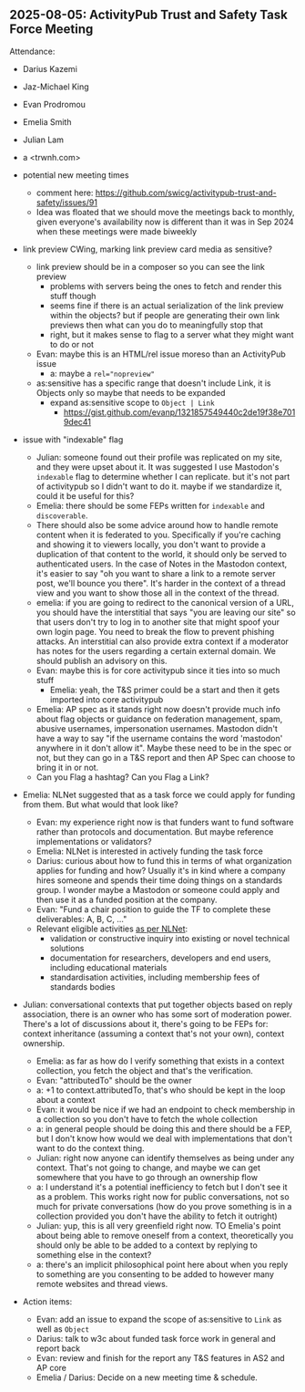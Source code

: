 ## 2025-08-05: ActivityPub Trust and Safety Task Force Meeting

Attendance:
 - Darius Kazemi
 - Jaz-Michael King
 - Evan Prodromou
 - Emelia Smith
 - Julian Lam
 - a <trwnh.com>

- potential new meeting times
  - comment here: https://github.com/swicg/activitypub-trust-and-safety/issues/91
  - Idea was floated that we should move the meetings back to monthly, given everyone's availability now is different than it was in Sep 2024 when these meetings were made biweekly
- link preview CWing, marking link preview card media as sensitive?
  - link preview should be in a composer so you can see the link preview
    - problems with servers being the ones to fetch and render this stuff though
    - seems fine if there is an actual serialization of the link preview within the objects? but if people are generating their own link previews then what can you do to meaningfully stop that
    - right, but it makes sense to flag to a server what they might want to do or not
  - Evan: maybe this is an HTML/rel issue moreso than an ActivityPub issue
    - a: maybe a `rel="nopreview"`
  - as:sensitive has a specific range that doesn't include Link, it is Objects only so maybe that needs to be expanded
    - expand as:sensitive scope to `Object | Link`
      - https://gist.github.com/evanp/1321857549440c2de19f38e7019dec41
- issue with "indexable" flag
  - Julian: someone found out their profile was replicated on my site, and they were upset about it. It was suggested I use Mastodon's `indexable` flag to determine whether I can replicate. but it's not part of activitypub so I didn't want to do it. maybe if we standardize it, could it be useful for this?
  - Emelia: there should be some FEPs written for `indexable` and `discoverable`.
  - There should also be some advice around how to handle remote content when it is federated to you. Specifically if you're caching and showing it to viewers locally, you don't want to provide a duplication of that content to the world, it should only be served to authenticated users. In the case of Notes in the Mastodon context, it's easier to say "oh you want to share a link to a remote server post, we'll bounce you there". It's harder in the context of a thread view and you want to show those all in the context of the thread.
  - emelia: if you are going to redirect to the canonical version of a URL, you should have the interstitial that says "you are leaving our site" so that users don't try to log in to another site that might spoof your own login page. You need to break the flow to prevent phishing attacks. An interstitial can also provide extra context if a moderator has notes for the users regarding a certain external domain. We should publish an advisory on this.
  - Evan: maybe this is for core activitypub since it ties into so much stuff
    - Emelia: yeah, the T&S primer could be a start and then it gets imported into core activitypub
  - Emelia: AP spec as it stands right now doesn't provide much info about flag objects or guidance on federation management, spam, abusive usernames, impersonation usernames. Mastodon didn't have a way to say "if the username contains the word 'mastodon' anywhere in it don't allow it". Maybe these need to be in the spec or not, but they can go in a T&S report and then AP Spec can choose to bring it in or not.
  - Can you Flag a hashtag? Can you Flag a Link?
- Emelia: NLNet suggested that as a task force we could apply for funding from them. But what would that look like?
  - Evan: my experience right now is that funders want to fund software rather than protocols and documentation. But maybe reference implementations or validators?
  - Emelia: NLNet is interested in actively funding the task force
  - Darius: curious about how to fund this in terms of what organization applies for funding and how? Usually it's in kind where a company hires someone and spends their time doing things on a standards group. I wonder maybe a Mastodon or someone could apply and then use it as a funded position at the company.
  - Evan: "Fund a chair position to guide the TF to complete these deliverables: A, B, C, ..."
  - Relevant eligible activities [as per NLNet](https://nlnet.nl/commonsfund/eligibility/):
    * validation or constructive inquiry into existing or novel technical solutions
    * documentation for researchers, developers and end users, including educational materials
    * standardisation activities, including membership fees of standards bodies
- Julian: conversational contexts that put together objects based on reply association, there is an owner who has some sort of moderation power. There's a lot of discussions about it, there's going to be FEPs for: context inheritance (assuming a context that's not your own), context ownership.
  - Emelia: as far as how do I verify something that exists in a context collection, you fetch the object and that's the verification.
  - Evan: "attributedTo" should be the owner
  - a: +1 to context.attributedTo, that's who should be kept in the loop about a context
  - Evan: it would be nice if we had an endpoint to check membership in a collection so you don't have to fetch the whole collection
  - a: in general people should be doing this and there should be a FEP, but I don't know how would we deal with implementations that don't want to do the context thing.
  - Julian: right now anyone can identify themselves as being under any context. That's not going to change, and maybe we can get somewhere that you have to go through an ownership flow
  - a: I understand it's a potential inefficiency to fetch but I don't see it as a problem. This works right now for public conversations, not so much for private conversations (how do you prove something is in a collection provided you don't have the ability to fetch it outright)
  - Julian: yup, this is all very greenfield right now. TO Emelia's point about being able to remove oneself from a context, theoretically you should only be able to be added to a context by replying to something else in the context?
  - a: there's an implicit philosophical point here about when you reply to something are you consenting to be added to however many remote websites and thread views.
- Action items:
  - Evan: add an issue to expand the scope of as:sensitive to `Link` as well as `Object`
  - Darius: talk to w3c about funded task force work in general and report back
  - Evan: review and finish for the report any T&S features in AS2 and AP core
  - Emelia / Darius: Decide on a new meeting time & schedule.
